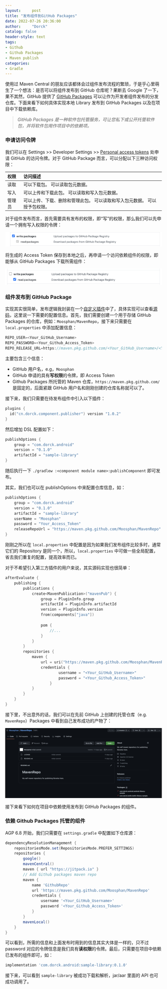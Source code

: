 ```yaml
---
layout:     post
title: "发布组件到GitHub Packages"
date: 2022-07-26 20:36:00
author:     "Dorck"
catalog: false
header-style: text
tags: 
- Github
- Github Packages
- Maven publish
categories:
- Gradle
---
```


使用过 Maven Central 的朋友应该都体会过组件发布流程的繁琐，于是乎心里萌生了一个想法：是否可以将组件发布到 GitHub 仓库呢？果断去 Google 了一下，果不其然，GitHub 提供了 [GitHub Packages](https://docs.github.com/cn/actions/publishing-packages) 可以让作为开发者组件发布的分发仓库。下面来看下如何具体实现本地 Library 发布到 GitHub Packages 以及在项目中下载依赖库。

> *GitHub Packages 是一种软件包托管服务，可让您私下或公开托管软件包，并将软件包用作项目中的依赖项。*

### 申请访问令牌

我们可以在 Settings >> Developer Settings >> [Personal access tokens](https://github.com/settings/tokens/new) 处申请 GitHub 的访问令牌。对于 GitHub Package 而言，可以分配以下三种访问权限：

| 权限   | 访问描述                                                     |
| :----- | :----------------------------------------------------------- |
| 读取   | 可以下载包。  可以读取包元数据。                             |
| 写入   | 可以上传和下载此包。  可以读取和写入包元数据。               |
| 管理员 | 可以上传、下载、删除和管理此包。  可以读取和写入包元数据。  可以授予包权限。 |

对于组件发布而言，首先需要具有发布的权限，即“写”的权限，那么我们可以先申请一个拥有写入权限的令牌：

![generate_github_write_token](/img/in-post/post-android/generate_github_write_token.png)

将生成的 Access Token 保存到本地之后，再申请一个访问依赖组件的权限，即能够从 GitHub Packages 下载所需组件：

![generate_github_read_token](/img/in-post/post-android/generate_github_read_token.png)

### 组件发布到 GitHub Package

实现其实很简单，发布逻辑我封装在一个[自定义插件](https://plugins.gradle.org/plugin/cn.dorck.component.publisher)中了，具体实现可以查看[源码](https://github.com/Moosphan/component-publisher)，这里说一下需要的配置信息。首先，我们需要创建一个用于存储 GitHub Packages 的仓库，例如：`Moosphan/MavenRepo`，接下来只需要在 `local.properties` 中添加配置信息：

```groovy
REPO_USER=<Your_GitHub_Username>
REPO_PASSWORD=<Your_Github_Access_Token>
REPO_RELEASE_URL=https://maven.pkg.github.com/<Your_GitHub_Username>/<Your_GitHub_Repository>
```

主要包含三个信息：

- GitHub 用户名，e.g，`Moosphan`
- GitHub 申请的具有**写权限**的令牌，即 Access Token
- Github Packages 所托管的 Maven 仓库，`https://maven.pkg.github.com/` 是固定的，后面紧跟 GitHub 用户名和刚刚创建的仓库名称就可以了。

接下来，我们只需要在待发布组件中引入以下插件：

```kotlin
plugins {
  id("cn.dorck.component.publisher") version "1.0.2"
}
```

然后增加 DSL 配置如下：

```kotlin
publishOptions {
    group = "com.dorck.android"
    version = "0.1.0"
    artifactId = "sample-library"
}
```

随后执行一下 `./gradlew :<component module name>:publishComponent` 即可发布。

其实，我们也可以在 publishOptions 中来配置仓库信息，如：

```kotlin
publishOptions {
    group = "com.dorck.android"
    version = "0.1.0"
    artifactId = "sample-library"
    userName = "Moosphan"
    password = "Your_Access_Token"
    releaseRepoUrl = "https://maven.pkg.github.com/Moosphan/MavenRepo"
}
```

刚刚之所以在 `local.properties` 中配置是因为如果我们发布组件比较多时，通常它们的 Repository 是同一个，所以，`local.properties` 中可做一些全局配置，省去我们重复的配置，提高效率而已。

对于不希望引入第三方插件的用户来说，其实源码实现也很简单：

```kotlin
afterEvaluate {
    publishing {
        publications {
            create<MavenPublication>("mavenPub") {
                group = PluginInfo.group
                artifactId = PluginInfo.artifactId
                version = PluginInfo.version
                from(components["java"])

                pom {
                    //...
                }
            }
        }
        repositories {
            maven {
                url = uri("https://maven.pkg.github.com/Moosphan/MavenRepo")
                credentials {
                        username = "<Your_GitHub_Username>"
                        password = "<Your_Github_Access_Token>"
                    }
            }
        }
    }
}
```

接下里，不出意外的话，我们可以在先前 GitHub 上创建的托管仓库（e.g. `MavenRepo`）Packages 中看到自己发布成功的产物了：

<img src="/img/in-post/post-android/github_packages_repo.png" alt="github_packages_repo" style="zoom:50%;" />

接下来看下如何在项目中依赖使用发布到 GitHub Packages 的组件。

### 依赖 Github Packages 托管的组件

AGP 6.8 开始，我们只需要在 `settings.gradle` 中配置如下仓库源：

```groovy
dependencyResolutionManagement {
    repositoriesMode.set(RepositoriesMode.PREFER_SETTINGS)
    repositories {
        google()
        mavenCentral()
        maven { url "https://jitpack.io" }
      	// Add Github packages maven repo
        maven {
            name 'GithubRepo'
            url 'https://maven.pkg.github.com/Moosphan/MavenRepo'
            credentials {
                username '<Your_GitHub_Username>'
                password '<Your_Github_Access_Token>'
            }
        }
        mavenLocal()
    }
}
```

可以看到，所需的信息和上面发布时用到的信息其实大体是一样的，只不过 password 对应的令牌信息是我们具有**读权限**的令牌。最后，只需要在项目中依赖已发布的组件即可，如：

```groovy
implementation 'com.dorck.android:sample-library:0.1.0'
```

接下来，可以看到 `sample-library` 被成功下载和解析，jar/aar 里面的 API 也可成功调用了。
